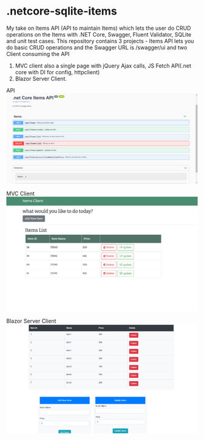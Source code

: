 # .netcore-sqlite-items
My take on Items API (API to maintain Items) which lets the user do CRUD operations on the Items with .NET Core, Swagger, Fluent Validator, SQLite and unit test cases.
This repository contains 3 projects - Items API  lets you do basic CRUD operations and the Swagger URL is /swagger/ui and two Client consuming the API
1. MVC client also a single page with jQuery Ajax calls, JS Fetch API(.net core with DI for config, httpclient)
2. Blazor Server Client.

API
![](ItemsAPI/Images/ItemsAPI.png)

MVC Client
![](ItemsAPI/Images/itemsClient.png)

Blazor Server Client
![](ItemsAPI/Images/BlazorClient.png)
